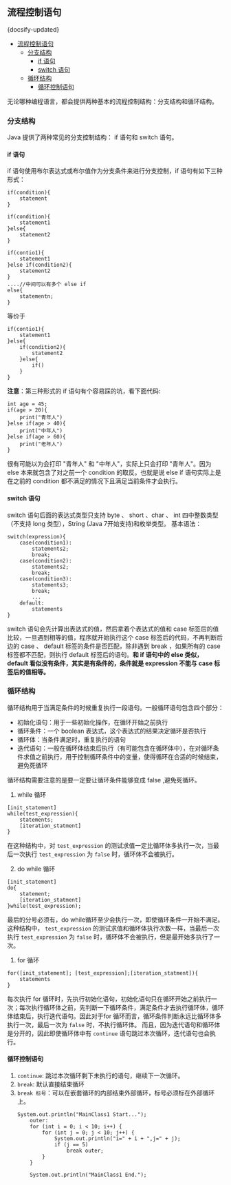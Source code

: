 ## 流程控制语句
{docsify-updated}

- [流程控制语句](#流程控制语句)
	- [分支结构](#分支结构)
		- [if 语句](#if-语句)
		- [switch 语句](#switch-语句)
	- [循环结构](#循环结构)
		- [循环控制语句](#循环控制语句)

无论哪种编程语言，都会提供两种基本的流程控制结构：分支结构和循环结构。

### 分支结构
Java 提供了两种常见的分支控制结构： if 语句和 switch 语句。

####  if 语句
if 语句使用布尔表达式或布尔值作为分支条件来进行分支控制，if 语句有如下三种形式：

```
if(condition){
    statement
}
```

```
if(condition){
    statement1
}else{
    statement2
}
```

```
if(contio1){
    statement1
}else if(condition2){
    statement2
}
....//中间可以有多个 else if
else{
    statementn;
}
```
等价于
```
if(contio1){
    statement1
}else{
    if(condition2){
        statement2
    }else{
        if()
    }
}
```
**注意**：第三种形式的 if 语句有个容易踩的坑，看下面代码:
```
int age = 45;
if(age > 20){
    print("青年人")
}else if(age > 40){
    print("中年人")
}else if(age > 60){
    print("老年人")
}
```
很有可能以为会打印 "青年人" 和 "中年人"，实际上只会打印 "青年人"。因为 else 本来就包含了对之前一个 condition 的取反。也就是说 else if 语句实际上是在之前的 condition 都不满足的情况下且满足当前条件才会执行。

#### switch 语句
switch 语句后面的表达式类型只支持 byte 、 short 、char 、 int 四中整数类型（不支持 long 类型），String (Java 7开始支持)和枚举类型。
基本语法：
```
switch(expression){
    case(condition1):
        statements2;
        break;
    case(condition2):
        statements2;
        break;
    case(condition3):
        statements3;
        break;
        ...
    default:
        statements
}
```
switch 语句会先计算出表达式的值，然后拿着个表达式的值和 case 标签后的值比较，一旦遇到相等的值，程序就开始执行这个 case 标签后的代码，不再判断后边的 case 、 default 标签的条件是否匹配，除非遇到 break ，如果所有的 case 标签都不匹配，则执行 default 标签后的语句。**和 if 语句中的 else 类似， default 看似没有条件，其实是有条件的，条件就是 expression 不能与 case 标签后的值相等。**

### 循环结构
循环结构用于当满足条件的时候重复执行一段语句。一般循环语句包含四个部分：
+ 初始化语句：用于一些初始化操作，在循环开始之前执行
+ 循环条件：一个 boolean 表达式，这个表达式的结果决定循环是否执行
+ 循环体：当条件满足时，重复执行的语句
+ 迭代语句：一般在循环体结束后执行（有可能包含在循环体中），在对循环条件求值之前执行，用于控制循环条件中的变量，使得循环在合适的时候结束，避免死循环

循环结构需要注意的是要一定要让循环条件能够变成 false ,避免死循环。

1. while 循环
```
[init_statement]
while(test_expression){
    statements;
    [iteration_statment]
}
```
在这种结构中，对 `test_expression` 的测试求值一定比循环体多执行一次，当最后一次执行 `test_expression` 为 `false` 时，循环体不会被执行。

2. do while 循环
```
[init_statement]
do{
    statement;
    [iteration_statment]
}while(test_expression);
```
最后的分号必须有，do while循环至少会执行一次，即使循环条件一开始不满足。这种结构中， `test_expression` 的测试求值和循环体执行次数一样，当最后一次执行 `test_expression` 为 `false` 时，循环体不会被执行，但是最开始多执行了一次。

1. for 循环
```
for([init_statement]; [test_expression];[iteration_statment]){
    statements
}
```
每次执行 for 循环时，先执行初始化语句，初始化语句只在循环开始之前执行一次；每次执行循环体之前，先判断一下循环条件，满足条件才去执行循环体，循环体结束后，执行迭代语句。因此对于for 循环而言，循环条件判断永远比循环体多执行一次，最后一次为 `false` 时，不执行循环体。
而且，因为迭代语句和循环体是分开的，因此即使循环体中有 `continue` 语句跳过本次循环，迭代语句也会执行。

#### 循环控制语句
1. `continue`: 跳过本次循环剩下未执行的语句，继续下一次循环。
2. `break`: 默认直接结束循环
3. `break 标号`：可以在嵌套循环的内部结束外部循环，标号必须标在外部循环上。
    ```
    System.out.println("MainClass1 Start...");
        outer:
        for (int i = 0; i < 10; i++) {
            for (int j = 0; j < 10; j++) {
                System.out.println("i=" + i + ",j=" + j);
                if (j == 5)
                    break outer;
            }
        }
        
        System.out.println("MainClass1 End.");
    ```
